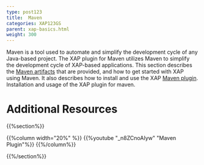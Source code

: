 ```yaml
---
type: post123
title:  Maven
categories: XAP123GS
parent: xap-basics.html
weight: 300
---
```






Maven is a tool used to automate and simplify the development cycle of any Java-based project. The XAP plugin for Maven utilizes Maven to simplify the development cycle of XAP-based applications. This section describes the [Maven artifacts](./maven-artifacts.html) that are provided, and how to get started with XAP using Maven. It also describes how to install and use the XAP [Maven plugin](./installation-maven.html).
Installation and usage of the XAP plugin for maven.

# Additional Resources

 {{%section%}}

 {{%column width="20%" %}}
 {{%youtube "_n8ZCnoAIyw" "Maven Plugin"%}}
 {{%/column%}}

 {{%/section%}}
